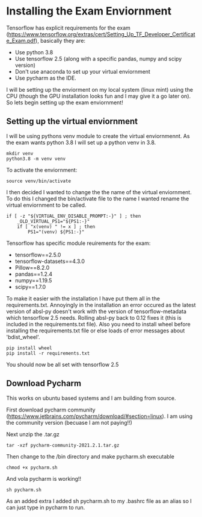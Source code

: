 # Installing the Exam Enviornment

Tensorflow has explicit requirements for the exam (https://www.tensorflow.org/extras/cert/Setting_Up_TF_Developer_Certificate_Exam.pdf), basically they are:
- Use python 3.8
- Use tensorflow 2.5 (along with a specific pandas, numpy and scipy version) 
- Don't use anaconda to set up your virtual enviornment
- Use pycharm as the IDE.

I will be setting up the enviorment on my local system (linux mint) using the CPU (though the GPU installation looks fun and I may give it a go later on). So lets begin setting up the exam enviornment! 

## Setting up the virtual enviornment

I will be using pythons venv module to create the virtual enviornmennt. As the exam wants python 3.8 I will set up a python venv in 3.8.

~~~
mkdir venv
python3.8 -m venv venv
~~~

To activate the enviornment:

~~~
source venv/bin/activate
~~~

I then decided I wanted to change the the name of the virtual enviornment. To do this I changed the  bin/activate file to the name I wanted rename the virtual enviornment to be called.  

~~~
if [ -z "${VIRTUAL_ENV_DISABLE_PROMPT:-}" ] ; then
    _OLD_VIRTUAL_PS1="${PS1:-}"
    if [ "x(venv) " != x ] ; then
        PS1="(venv) ${PS1:-}"
~~~

Tensorflow has specific module reuirements for the exam:
- tensorflow==2.5.0
- tensorflow-datasets==4.3.0
- Pillow==8.2.0
- pandas==1.2.4
- numpy==1.19.5
- scipy==1.7.0

To make it easier with the installation I have put them all in the requirements.txt. Annoyingly in the installation an error occured as the latest version of absl-py doesn't work with the version of tensorflow-metadata which tensorflow 2.5 needs. Rolling absl-py back to 0.12 fixes it (this is included in the requirements.txt file). Also you need to install wheel before installing the requirements.txt file or else loads of error messages about 'bdist_wheel'.

~~~
pip install wheel
pip install -r requirements.txt
~~~

You should now be all set with tensorflow 2.5

## Download Pycharm

This works on ubuntu based systems and I am building from source.

First download pycharm community (https://www.jetbrains.com/pycharm/download/#section=linux). I am using the community version (becuase I am not paying!!)

Next unzip the .tar.gz 

~~~
tar -xzf pycharm-community-2021.2.1.tar.gz
~~~

Then change to the /bin directory and make pycharm.sh executable 

~~~
chmod +x pycharm.sh
~~~

And vola pycharm is working!!

~~~
sh pycharm.sh
~~~

As an added extra I added sh pycharm.sh to my .bashrc file as an alias so I can just type in pycharm to run.
